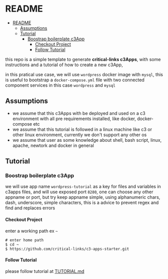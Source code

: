 # README

- [README](#readme)
  - [Assumptions](#assumptions)
  - [Tutorial](#tutorial)
    - [Boostrap boilerplate c3App](#boostrap-boilerplate-c3app)
      - [Checkout Project](#checkout-project)
      - [Follow Tutorial](#follow-tutorial)

this repo is a simple template to generate **critical-links c3Apps**, with some instructions and a tutorial of how to create a new c3App, 

in this pratical use case, we will use `wordpress` docker image with `mysql`,
this is useful to bootstrap a `docker-compose.yml` file with two connected component services in this case `wordpress` and `mysql`

## Assumptions

- we assume that this c3Apps with be deployed and used on a c3 environment with all pre requirements installed, like docker, docker-compose etc
- we assume that this tutorial is followed in a linux machine like c3 or other linux environment, currently we don't support any other os
- we assume that user as some knowledge about shell, bash script, linux, apache, newtork and docker in general

## Tutorial

### Boostrap boilerplate c3App

we will use app name `wordpress-tutorial` as a key for files and variables in c3apps files, and will use exposed port `8280`,
one can choose any other appname or port, but try keep appname simple, using alphanumeric chars, dash, underscore, simple characters, this is a advice to prevent regex and find and replaces errors

#### Checkout Project

enter a working path ex `~`

```shell
# enter home path
$ cd ~
$ https://github.com/critical-links/c3-apps-starter.git
```

#### Follow Tutorial

please follow tutorial at [TUTORIAL.md](TUTORIAL.md)